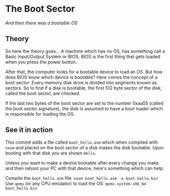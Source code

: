 # The Boot Sector
_And then there was a bootable OS_

## Theory
So here the theory goes... A machine which has no OS, has something call a Basic Input/Output System or BIOS. BIOS is the first thing that gets loaded when you press the power button.

After that, the computer looks for a bootable device to load an OS. But how does BIOS know which device is bootable? Here comes the concept of a boot sector. Every memory disk drive is divided into segments known as sectors. So to find if a disk is bootable, the first 512 byte sector of the disk, called the boot sector, are checked.

If the last two bytes of the boot sector are set to the number 0xaa55 (called the boot sector signature), the disk is assumed to have a boot loader which is responsible for loading the OS.


## See it in action
This commit adds a file called `boot_hello.asm` which when compiled with `nasm` and placed on the boot sector of a disk makes the disk bootable. Upon booting with that disk you are shown `Hello`.

Unless you want to make a device bootable after every change you make and then reboot your PC with that device, here's something which can help:

Compile the `boot_hello.asm` file: `nasm boot_hello.asm -o boot_hello.bin`
Use `qemu` (or any CPU emulator) to load the OS: `qemu-system-x86_64 boot_hello.bin`
